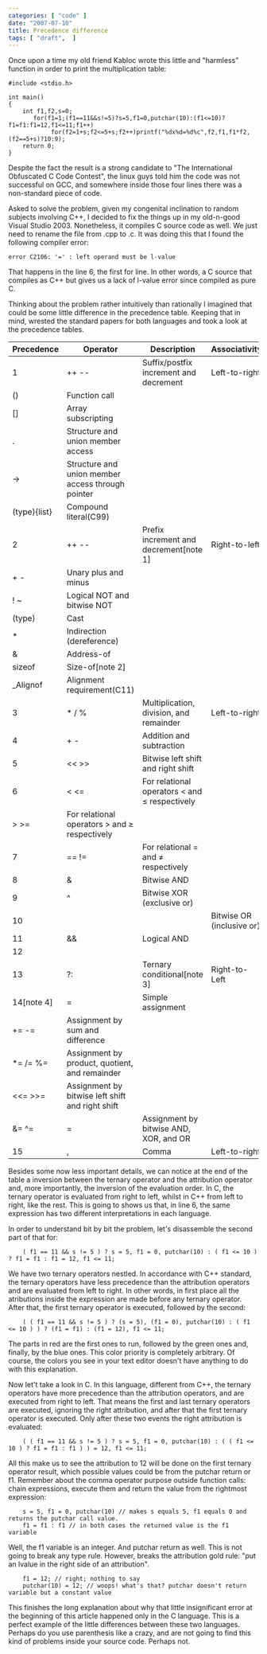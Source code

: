 ```yaml
---
categories: [ "code" ]
date: "2007-07-10"
title: Precedence difference
tags: [ "draft",  ]
---
```

Once upon a time my old friend Kabloc wrote this little and "harmless" function in order to print the multiplication table:

    #include <stdio.h>
    
    int main()
    {
    	int f1,f2,s=0;
    	   for(f1=1;(f1==11&&s!=5)?s=5,f1=0,putchar(10):(f1<=10)?f1=f1:f1=12,f1<=11;f1++)
    			for(f2=1+s;f2<=5+s;f2++)printf("%dx%d=%d%c",f2,f1,f1*f2,(f2==5+s)?10:9);
    	return 0;
    } 
    

Despite the fact the result is a strong candidate to "The International Obfuscated C Code Contest", the linux guys told him the code was not successful on GCC, and somewhere inside those four lines there was a non-standard piece of code.

Asked to solve the problem, given my congenital inclination to random subjects involving C++, I decided to fix the things up in my old-n-good Visual Studio 2003. Nonetheless, it compiles C source code as well. We just need to rename the file from .cpp to .c. It was doing this that I found the following compiler error:

    error C2106: '=' : left operand must be l-value

That happens in the line 6, the first for line. In other words, a C source that compiles as C++ but gives us a lack of l-value error since compiled as pure C.

Thinking about the problem rather intuitively than rationally I imagined that could be some little difference in the precedence table. Keeping that in mind, wrested the standard papers for both languages and took a look at the precedence tables.

| Precedence | Operator | Description | Associativity |
| ---------- | -------- | ----------- | ------------- |
| 1 | ++ -- | Suffix/postfix increment and decrement | Left-to-right |
| () | Function call |
| [] | Array subscripting |
| . | Structure and union member access |
| -> | Structure and union member access through pointer |
| (type){list} | Compound literal(C99) |
| 2 | ++ -- | Prefix increment and decrement[note 1] | Right-to-left |
| + - | Unary plus and minus |
| ! ~ | Logical NOT and bitwise NOT |
| (type) | Cast |
| * | Indirection (dereference) |
| & | Address-of |
| sizeof | Size-of[note 2] |
| _Alignof | Alignment requirement(C11) |
| 3 | * / % | Multiplication, division, and remainder | Left-to-right |
| 4 | + - | Addition and subtraction |
| 5 | << >> | Bitwise left shift and right shift |
| 6 | < <= | For relational operators < and ≤ respectively |
| > >= | For relational operators > and ≥ respectively |
| 7 | == != | For relational = and ≠ respectively |
| 8 | & | Bitwise AND |
| 9 | ^ | Bitwise XOR (exclusive or) |
| 10 | | | Bitwise OR (inclusive or) |
| 11 | && | Logical AND |
| 12 | || | Logical OR |
| 13 | ?: | Ternary conditional[note 3] | Right-to-Left |
| 14[note 4] | = | Simple assignment |
| += -= | Assignment by sum and difference |
| *= /= %= | Assignment by product, quotient, and remainder |
| <<= >>= | Assignment by bitwise left shift and right shift |
| &= ^= |= | Assignment by bitwise AND, XOR, and OR |
| 15 | , | Comma | Left-to-right |

Besides some now less important details, we can notice at the end of the table a inversion between the ternary operator and the attribution operator and, more importantly, the inversion of the evaluation order. In C, the ternary operator is evaluated from right to left, whilst in C++ from left to right, like the rest. This is going to shows us that, in line 6, the same expression has two different interpretations in each language.

In order to understand bit by bit the problem, let's disassemble the second part of that for:

        ( f1 == 11 && s != 5 ) ? s = 5, f1 = 0, putchar(10) : ( f1 <= 10 ) ? f1 = f1 : f1 = 12, f1 <= 11; 

We have two ternary operators nestled. In accordance with C++ standard, the ternary operators have less precedence than the attribution operators and are evaluated from left to right. In other words, in first place all the atributions inside the expression are made before any ternary operator. After that, the first ternary operator is executed, followed by the second:

        ( ( f1 == 11 && s != 5 ) ? (s = 5), (f1 = 0), putchar(10) : ( f1 <= 10 ) ) ? (f1 = f1) : (f1 = 12), f1 <= 11; 

The parts in red are the first ones to run, followed by the green ones and, finally, by the blue ones. This color priority is completely arbitrary. Of course, the colors you see in your text editor doesn't have anything to do with this explanation.

Now let't take a look in C. In this language, different from C++, the ternary operators have more precedence than the attribution operators, and are executed from right to left. That means the first and last ternary operators are executed, ignoring the right attribution, and after that the first ternary operator is executed. Only after these two events the right attribution is evaluated:

        ( ( f1 == 11 && s != 5 ) ? s = 5, f1 = 0, putchar(10) : ( ( f1 <= 10 ) ? f1 = f1 : f1 ) ) = 12, f1 <= 11;

All this make us to see the attribution to 12 will be done on the first ternary operator result, which possible values could be from the putchar return or f1. Remember about the comma operator purpose outside function calls: chain expressions, execute them and return the value from the rightmost expression:

        s = 5, f1 = 0, putchar(10) // makes s equals 5, f1 equals 0 and returns the putchar call value.
        f1 = f1 : f1 // in both cases the returned value is the f1 variable

Well, the f1 variable is an integer. And putchar return as well. This is not going to break any type rule. However, breaks the attribution gold rule: "put an lvalue in the right side of an attribution".

        f1 = 12; // right; nothing to say
        putchar(10) = 12; // woops! what's that? putchar doesn't return variable but a constant value

This finishes the long explanation about why that little insignificant error at the beginning of this article happened only in the C language. This is a perfect example of the little differences between these two languages. Perhaps do you use parenthesis like a crazy, and are not going to find this kind of problems inside your source code. Perhaps not.
